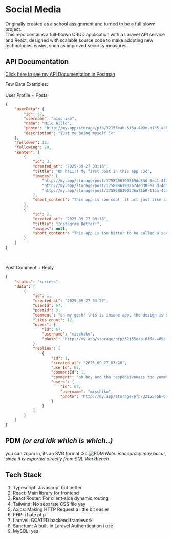 # Social Media
Originally created as a school assignment and turned to be a full blown project.
<br>
This repo contains a full-blown CRUD application with a Laravel API service and React, designed with scalable source code to make adopting new technologies easier, such as improved security measures.
<br>
## API Documentation
[Click here to see my API Documentation in Postman](https://www.postman.com/mischikomoe-3564223/workspace/sosmed)

Few Data Examples:
<br>
<br>
User Profile + Posts

```json
{
    "userData": {
        "id": 67,
        "username": "mischiko",
        "name": "Milo Aillo",
        "photo": "http://my.app/storage/pfp/32155eab-6f6a-409e-b1b5-aeb5f291eee1.jpg",
        "description": "just me being myself :<"
    },
    "follower": 12,
    "following": 29,
    "konten": [
        {
            "id": 3,
            "created_at": "2025-09-27 03:16",
            "tittle": "Oh haii!! My first post in this app :3c",
            "images": [
                "http://my.app/storage/post/1758986190569dd53d-6ea1-4f7b-81f9-1874c4bd0ac8.jpg",
                "http://my.app/storage/post/17589861902a74ed38-ea5d-4dd7-8051-24965ad2ec53.png",
                "http://my.app/storage/post/17589861902d6a71b0-11aa-427a-a3bf-c49891f6f1bd.jpg"
            ],
            "short_content": "This app is soo cool, it act just like another soscial media wow what a ban..."
        },
        {
            "id": 2,
            "created_at": "2025-09-27 03:18",
            "tittle": "Instagram Better!",
            "images": null,
            "short_content": "This app is too bitter to be called a social media app, back to instagr..."
        }
    ]
}
```
<br>
<p>Post Comment + Reply</p>

```json
{
    "status": "success",
    "data": [
        {
            "id": 1,
            "created_at": "2025-09-27 03:27",
            "userId": 67,
            "postId": 3,
            "comment": "oh my gosh! this is insane app, the design is so clean mhm..",
            "likes_count": 12,
            "users": {
                "id": 67,
                "username": "mischiko",
                "photo": "http://my.app/storage/pfp/32155eab-6f6a-409e-b1b5-aeb5f291eee1.jpg",
            },
            "replies": [
                {
                    "id": 1,
                    "created_at": "2025-09-27 03:28",
                    "userId": 67,
                    "commentId": 1,
                    "comment": "oh boy and the responsiveness too yumm",
                    "users": {
                        "id": 67,
                        "username": "mischiko",
                        "photo": "http://my.app/storage/pfp/32155eab-6f6a-409e-b1b5-aeb5f291eee1.jpg"
                    }
                }
            ]
        }
    ]
}
```
## PDM <i>(or erd idk which is which..)</i>
you can zoom in, its an SVG format :3c
![PDM](documentation/pdm.svg)
<i>Note: inaccuracy may occur, since it is exported directly from SQL Workbench</i>
<br>
## Tech Stack
<ol>
  <li>Typescript: Javascript but better</li>
  <li>React: Main library for frontend</li>
  <li>React Router: For client-side dynamic routing</li>
  <li>Tailwind: No separate CSS file yay</li>
  <li>Axios: Making HTTP Request a little bit easier</li>
  <li>PHP: i hate php</li>
  <li>Laravel: GOATED backend framework</li>
  <li>Sanctum: A built-in Laravel Authentication i use</li>
  <li>MySQL: yes</li>
</ol>
